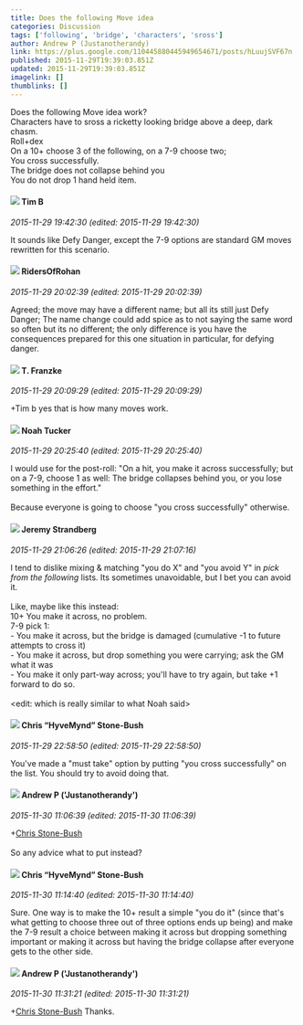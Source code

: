 ```yaml
---
title: Does the following Move idea
categories: Discussion
tags: ['following', 'bridge', 'characters', 'sross']
author: Andrew P (Justanotherandy)
link: https://plus.google.com/110445880445949654671/posts/hLuujSVF67n
published: 2015-11-29T19:39:03.851Z
updated: 2015-11-29T19:39:03.851Z
imagelink: []
thumblinks: []
---
```


Does the following Move idea work?<br />Characters have to sross a ricketty looking bridge above a deep, dark chasm.<br />Roll+dex<br />On a 10+ choose 3 of the following, on a 7-9 choose two;<br />You cross successfully.<br />The bridge does not collapse behind you<br />You do not drop 1 hand held item.
<div id='comment z13awtdhkmemdpajl04cfftb2sebs3pzpi4'>
  <h4><img src='{{site.baseurl}}//images/avatars/116511505231475919021_photo.jpg'> Tim B</h4>
      <p><cite>2015-11-29 19:42:30 (edited: 2015-11-29 19:42:30)</cite></p>
        <p>It sounds like Defy Danger, except the 7-9 options are standard GM moves rewritten for this scenario.</p>
</div>
        

<div id='comment z13awtdhkmemdpajl04cfftb2sebs3pzpi4'>
  <h4><img src='{{site.baseurl}}//images/avatars/105027753407294580081_photo.jpg'> RidersOfRohan</h4>
      <p><cite>2015-11-29 20:02:39 (edited: 2015-11-29 20:02:39)</cite></p>
        <p>Agreed; the move may have a different name; but all its still just Defy Danger; The name change could add spice as to not saying the same word so often but its no different; the only difference is you have the consequences prepared for this one situation in particular, for defying danger. </p>
</div>
        

<div id='comment z13awtdhkmemdpajl04cfftb2sebs3pzpi4'>
  <h4><img src='{{site.baseurl}}//images/avatars/110330901807759406775_photo.jpg'> T. Franzke</h4>
      <p><cite>2015-11-29 20:09:29 (edited: 2015-11-29 20:09:29)</cite></p>
        <p>+Tim b yes that is how many moves work.</p>
</div>
        

<div id='comment z13awtdhkmemdpajl04cfftb2sebs3pzpi4'>
  <h4><img src='{{site.baseurl}}//images/avatars/107427721230797057337_photo.jpg'> Noah Tucker</h4>
      <p><cite>2015-11-29 20:25:40 (edited: 2015-11-29 20:25:40)</cite></p>
        <p>I would use for the post-roll: &quot;On a hit, you make it across successfully; but on a 7-9, choose 1 as well: The bridge collapses behind you, or you lose something in the effort.&quot;<br /><br />Because everyone is going to choose &quot;you cross successfully&quot; otherwise.</p>
</div>
        

<div id='comment z13awtdhkmemdpajl04cfftb2sebs3pzpi4'>
  <h4><img src='{{site.baseurl}}//images/avatars/102595580176380683252_photo.jpg'> Jeremy Strandberg</h4>
      <p><cite>2015-11-29 21:06:26 (edited: 2015-11-29 21:07:16)</cite></p>
        <p>I tend to dislike mixing &amp; matching &quot;you do X&quot; and &quot;you avoid Y&quot; in <i>pick from the following</i> lists. Its sometimes unavoidable, but I bet you can avoid it.  <br /><br />Like, maybe like this instead:<br />10+ You make it across, no problem.<br />7-9 pick 1:<br />  - You make it across, but the bridge is damaged (cumulative -1 to future attempts to cross it)<br />  - You make it across, but drop something you were carrying; ask the GM what it was<br /> -  You make it only part-way across; you&#39;ll have to try again, but take +1 forward to do so.<br /><br />&lt;edit: which is really similar to what Noah said&gt;</p>
</div>
        

<div id='comment z13awtdhkmemdpajl04cfftb2sebs3pzpi4'>
  <h4><img src='{{site.baseurl}}//images/avatars/108053817066303198241_photo.jpg'> Chris “HyveMynd” Stone-Bush</h4>
      <p><cite>2015-11-29 22:58:50 (edited: 2015-11-29 22:58:50)</cite></p>
        <p>You&#39;ve made a &quot;must take&quot; option by putting &quot;you cross successfully&quot; on the list. You should try to avoid doing that.</p>
</div>
        

<div id='comment z13awtdhkmemdpajl04cfftb2sebs3pzpi4'>
  <h4><img src='{{site.baseurl}}//images/avatars/110445880445949654671_photo.jpg'> Andrew P ('Justanotherandy')</h4>
      <p><cite>2015-11-30 11:06:39 (edited: 2015-11-30 11:06:39)</cite></p>
        <p><span class="proflinkWrapper"><span class="proflinkPrefix">+</span><a class="proflink" href="https://plus.google.com/108053817066303198241" oid="108053817066303198241">Chris Stone-Bush</a></span><br /><br />So any advice what to put instead?</p>
</div>
        

<div id='comment z13awtdhkmemdpajl04cfftb2sebs3pzpi4'>
  <h4><img src='{{site.baseurl}}//images/avatars/108053817066303198241_photo.jpg'> Chris “HyveMynd” Stone-Bush</h4>
      <p><cite>2015-11-30 11:14:40 (edited: 2015-11-30 11:14:40)</cite></p>
        <p>Sure. One way is to make the 10+ result a simple &quot;you do it&quot; (since that&#39;s what getting to choose three out of three options ends up being) and make the 7-9 result a choice between making it across but dropping something important or making it across but having the bridge collapse after everyone gets to the other side.</p>
</div>
        

<div id='comment z13awtdhkmemdpajl04cfftb2sebs3pzpi4'>
  <h4><img src='{{site.baseurl}}//images/avatars/110445880445949654671_photo.jpg'> Andrew P ('Justanotherandy')</h4>
      <p><cite>2015-11-30 11:31:21 (edited: 2015-11-30 11:31:21)</cite></p>
        <p><span class="proflinkWrapper"><span class="proflinkPrefix">+</span><a class="proflink" href="https://plus.google.com/108053817066303198241" oid="108053817066303198241">Chris Stone-Bush</a></span> Thanks.</p>
</div>
        